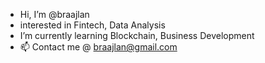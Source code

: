 - Hi, I’m @braajlan
- interested in Fintech, Data Analysis
- I’m currently learning Blockchain, Business Development
- 📫 Contact me @ braajlan@gmail.com
<!---
braajlan/braajlan is a ✨ special ✨ repository because its `README.md` (this file) appears on your GitHub profile.
You can click the Preview link to take a look at your changes.
--->
